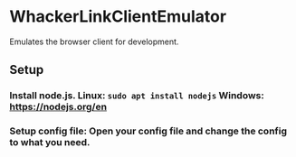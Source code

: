 # WhackerLinkClientEmulator
Emulates the browser client for development.

## Setup

### Install node.js. Linux: `sudo apt install nodejs` Windows: https://nodejs.org/en

### Setup config file: Open your config file and change the config to what you need.

